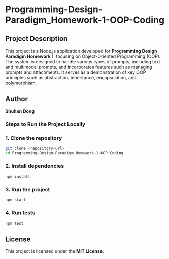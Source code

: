 # Programming-Design-Paradigm_Homework-1-OOP-Coding  

## Project Description
This project is a Node.js application developed for **Programming Design Paradigm Homework 1**, focusing on Object-Oriented Programming (OOP). The system is designed to handle various types of prompts, including text and multimodal prompts, and incorporates features such as managing prompts and attachments. It serves as a demonstration of key OOP principles such as abstraction, inheritance, encapsulation, and polymorphism.

## Author

**Shuhan Dong**


### Steps to Run the Project Locally


### 1. Clone the repository
```bash
git clone <repository-url>
cd Programming-Design-Paradigm_Homework-1-OOP-Coding
```
### 2. Install dependencies
```bash
npm install
```
### 3. Run the project
```bash
npm start
```
### 4. Run tests
```bash
npm test
```

## License

This project is licensed under the **MIT License**.
